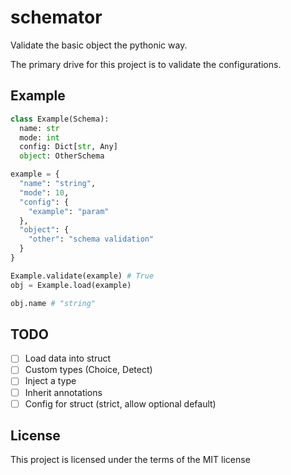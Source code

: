 # schemator

Validate the basic object the pythonic way.

The primary drive for this project is to validate the configurations.

## Example

```python
class Example(Schema):
  name: str
  mode: int
  config: Dict[str, Any]
  object: OtherSchema

example = {
  "name": "string",
  "mode": 10,
  "config": {
    "example": "param"
  },
  "object": {
    "other": "schema validation"
  }
}

Example.validate(example) # True
obj = Example.load(example)

obj.name # "string"
```

## TODO

  - [ ] Load data into struct
  - [ ] Custom types (Choice, Detect)
  - [ ] Inject a type
  - [ ] Inherit annotations
  - [ ] Config for struct (strict, allow optional default)

## License

This project is licensed under the terms of the MIT license
